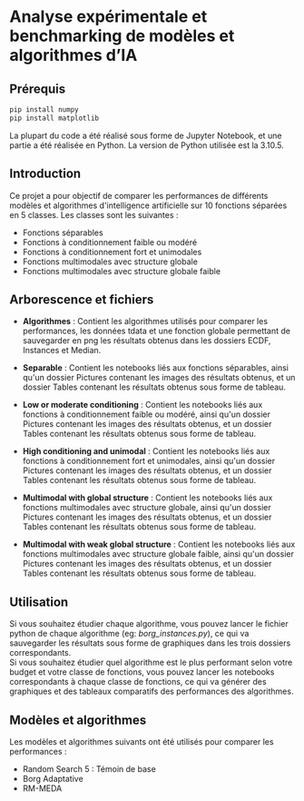 # Analyse expérimentale et benchmarking de modèles et algorithmes d’IA

## Prérequis
```bash	
pip install numpy
pip install matplotlib
```
La plupart du code a été réalisé sous forme de Jupyter Notebook, et une partie a été réalisée en Python. La version de Python utilisée est la 3.10.5.

## Introduction

Ce projet a pour objectif de comparer les performances de différents modèles et algorithmes d'intelligence artificielle sur 10 fonctions séparées en 5 classes. Les classes sont les suivantes :
- Fonctions séparables
- Fonctions à conditionnement faible ou modéré
- Fonctions à conditionnement fort et unimodales
- Fonctions multimodales avec structure globale
- Fonctions multimodales avec structure globale faible

## Arborescence et fichiers

- **Algorithmes** : Contient les algorithmes utilisés pour comparer les performances, les données tdata et une fonction globale permettant de sauvegarder en png les résultats obtenus dans les dossiers ECDF, Instances et Median.

- **Separable** : Contient les notebooks liés aux fonctions séparables, ainsi qu'un dossier Pictures contenant les images des résultats obtenus, et un dossier Tables contenant les résultats obtenus sous forme de tableau.
- **Low or moderate conditioning** : Contient les notebooks liés aux fonctions à conditionnement faible ou modéré, ainsi qu'un dossier Pictures contenant les images des résultats obtenus, et un dossier Tables contenant les résultats obtenus sous forme de tableau.
- **High conditioning and unimodal** : Contient les notebooks liés aux fonctions à conditionnement fort et unimodales, ainsi qu'un dossier Pictures contenant les images des résultats obtenus, et un dossier Tables contenant les résultats obtenus sous forme de tableau.
- **Multimodal with global structure** : Contient les notebooks liés aux fonctions multimodales avec structure globale, ainsi qu'un dossier Pictures contenant les images des résultats obtenus, et un dossier Tables contenant les résultats obtenus sous forme de tableau.
- **Multimodal with weak global structure** : Contient les notebooks liés aux fonctions multimodales avec structure globale faible, ainsi qu'un dossier Pictures contenant les images des résultats obtenus, et un dossier Tables contenant les résultats obtenus sous forme de tableau.


## Utilisation
Si vous souhaitez étudier chaque algorithme, vous pouvez lancer le fichier python de chaque algorithme (eg: *borg_instances.py*), ce qui va sauvegarder les résultats sous forme de graphiques dans les trois dossiers correspondants.\
Si vous souhaitez étudier quel algorithme est le plus performant selon votre budget et votre classe de fonctions, vous pouvez lancer les notebooks correspondants à chaque classe de fonctions, ce qui va générer des graphiques et des tableaux comparatifs des performances des algorithmes.


## Modèles et algorithmes

Les modèles et algorithmes suivants ont été utilisés pour comparer les performances :
- Random Search 5 : Témoin de base
- Borg Adaptative
- RM-MEDA

